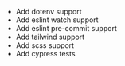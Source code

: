 
- Add dotenv support
- Add eslint watch support
- Add eslint pre-commit support
- Add tailwind support
- Add scss support
- Add cypress tests

